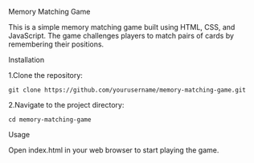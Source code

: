 Memory Matching Game

This is a simple memory matching game built using HTML, CSS, and JavaScript. The game challenges players to match pairs of cards by remembering their positions.

Installation

1.Clone the repository:

    git clone https://github.com/yourusername/memory-matching-game.git

2.Navigate to the project directory:

    cd memory-matching-game

Usage

Open index.html in your web browser to start playing the game.



